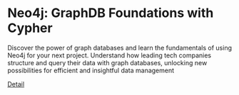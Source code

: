 # Neo4j: GraphDB Foundations with Cypher

Discover the power of graph databases and learn the fundamentals of using Neo4j for your next project. Understand how leading tech companies structure and query their data with graph databases, unlocking new possibilities for efficient and insightful data management 

[Detail](https://eduitfree.com/course/neo4j-graphdb-foundations-with-cypher)